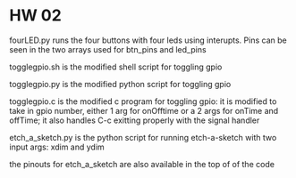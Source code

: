# HW 02

fourLED.py runs the four buttons with four leds using interupts. Pins can be seen in the two arrays used for btn_pins and led_pins


togglegpio.sh is the modified shell script for toggling gpio

togglegpio.py is the modified python script for toggling gpio

togglegpio.c is the modified c program for toggling gpio: it is modified to take in gpio number, either 1 arg for onOfftime or a 2 args for onTime and offTime; it also handles C-c exitting properly with the signal handler


etch_a_sketch.py is the python script for running etch-a-sketch with two input args: xdim and ydim

the pinouts for etch_a_sketch are also available in the top of of the code

